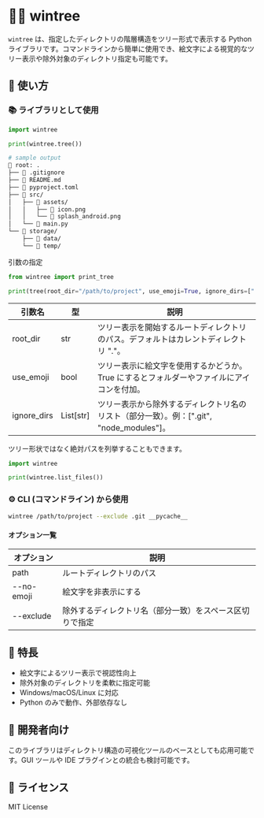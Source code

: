 # 📁🌳 wintree

`wintree` は、指定したディレクトリの階層構造をツリー形式で表示する Python ライブラリです。コマンドラインから簡単に使用でき、絵文字による視覚的なツリー表示や除外対象のディレクトリ指定も可能です。

## 🚀 使い方

### 📚️ ライブラリとして使用

```py
import wintree

print(wintree.tree())
```

```bash
# sample output
📂 root: .
├── 📄 .gitignore
├── 📄 README.md
├── 📄 pyproject.toml
├── 📁 src/
│   ├── 📁 assets/
│   │   ├── 📄 icon.png
│   │   └── 📄 splash_android.png
│   └── 📄 main.py
└── 📁 storage/
    ├── 📁 data/
    └── 📁 temp/
```

引数の指定

```py
from wintree import print_tree

print(tree(root_dir="/path/to/project", use_emoji=True, ignore_dirs=[".git", "__pycache__"]))
```

| 引数名      | 型        | 説明                                                                                      |
| ----------- | --------- | ----------------------------------------------------------------------------------------- |
| root_dir    | str       | ツリー表示を開始するルートディレクトリのパス。デフォルトはカレントディレクトリ "."。      |
| use_emoji   | bool      | ツリー表示に絵文字を使用するかどうか。True にするとフォルダーやファイルにアイコンを付加。 |
| ignore_dirs | List[str] | ツリー表示から除外するディレクトリ名のリスト（部分一致）。例：[".git", "node_modules"]。  |

ツリー形状ではなく絶対パスを列挙することもできます。

```py
import wintree

print(wintree.list_files())
```

### ⚙️ CLI (コマンドライン) から使用

```bash
wintree /path/to/project --exclude .git __pycache__
```

#### オプション一覧

| オプション | 説明                                                     |
| ---------- | -------------------------------------------------------- |
| path       | ルートディレクトリのパス                                 |
| --no-emoji | 絵文字を非表示にする                                     |
| --exclude  | 除外するディレクトリ名（部分一致）をスペース区切りで指定 |

## 📌 特長

- 絵文字によるツリー表示で視認性向上
- 除外対象のディレクトリを柔軟に指定可能
- Windows/macOS/Linux に対応
- Python のみで動作、外部依存なし

## 🧪 開発者向け

このライブラリはディレクトリ構造の可視化ツールのベースとしても応用可能です。GUI ツールや IDE プラグインとの統合も検討可能です。

## 📄 ライセンス

MIT License
